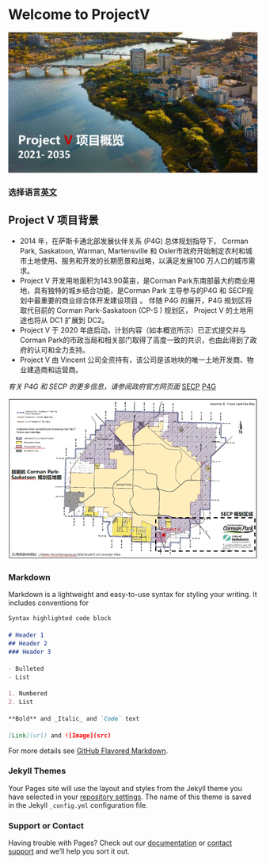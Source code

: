 # Welcome to ProjectV 

![Header](/docs/assets/V1c.PNG)

### 选择语言[英文](https://taishanwei.github.io/ProjectVE/) 

## Project V 项目背景

- 2014 年，在萨斯卡通北部发展伙伴关系 (P4G) 总体规划指导下， Corman Park, Saskatoon, Warman, Martensville 和 Osler市政府开始制定农村和城市土地使用、服务和开发的长期愿景和战略，以满足发展100 万人口的城市需求。
- Project V 开发用地面积为143.90英亩，是Corman Park东南部最大的商业用地，具有独特的城乡结合功能，是Corman Park 主导参与的P4G 和 SECP规划中最重要的商业综合体开发建设项目 。 伴随 P4G 的展开，P4G 规划区将取代目前的 Corman Park-Saskatoon (CP-S ) 规划区， Project V 的土地用途也将从 DC1 扩展到 DC2。
- Project V 于 2020 年底启动，计划内容（如本概览所示）已正式提交并与 Corman Park的市政当局和相关部门取得了高度一致的共识，也由此得到了政府的认可和全力支持。
- Project V 由 Vincent 公司全资持有，该公司是该地块的唯一土地开发商、物业建造商和运营商。

_有关 P4G 和 SECP 的更多信息，请参阅政府官方网页面_ 
[SECP](https://www.rmcormanpark.ca/306/South-East-Concept-Plan)
[P4G](https://partnershipforgrowth.ca/about)

![Map](/docs/assets/1C.PNG)



### Markdown

Markdown is a lightweight and easy-to-use syntax for styling your writing. It includes conventions for

```markdown
Syntax highlighted code block

# Header 1
## Header 2
### Header 3

- Bulleted
- List

1. Numbered
2. List

**Bold** and _Italic_ and `Code` text

[Link](url) and ![Image](src)
```

For more details see [GitHub Flavored Markdown](https://guides.github.com/features/mastering-markdown/).

### Jekyll Themes

Your Pages site will use the layout and styles from the Jekyll theme you have selected in your [repository settings](https://github.com/Taishanwei/ProjectV/settings/pages). The name of this theme is saved in the Jekyll `_config.yml` configuration file.

### Support or Contact

Having trouble with Pages? Check out our [documentation](https://docs.github.com/categories/github-pages-basics/) or [contact support](https://support.github.com/contact) and we’ll help you sort it out.
